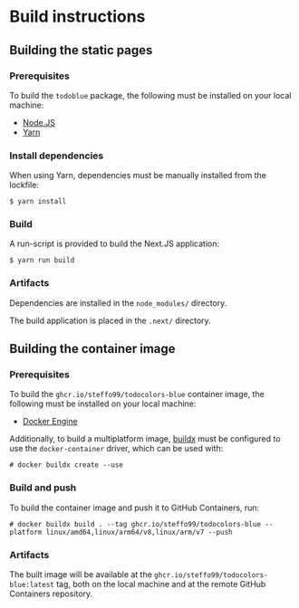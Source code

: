 # Build instructions

## Building the static pages

### Prerequisites

To build the `todoblue` package, the following must be installed on your local machine:

- [Node.JS](https://nodejs.org/)
- [Yarn](https://yarnpkg.com/)

### Install dependencies

When using Yarn, dependencies must be manually installed from the lockfile:

```console
$ yarn install
```

### Build

A run-script is provided to build the Next.JS application:

```console
$ yarn run build
```

### Artifacts

Dependencies are installed in the `node_modules/` directory.

The build application is placed in the `.next/` directory.

## Building the container image

### Prerequisites

To build the `ghcr.io/steffo99/todocolors-blue` container image, the following must be installed on your local machine:

- [Docker Engine](https://docs.docker.com/engine/)

Additionally, to build a multiplatform image, [buildx](https://docs.docker.com/engine/reference/commandline/buildx/) must be configured to use the `docker-container` driver, which can be used with:

```console
# docker buildx create --use
```

### Build and push

To build the container image and push it to GitHub Containers, run:

```console
# docker buildx build . --tag ghcr.io/steffo99/todocolors-blue --platform linux/amd64,linux/arm64/v8,linux/arm/v7 --push
```

### Artifacts

The built image will be available at the `ghcr.io/steffo99/todocolors-blue:latest` tag, both on the local machine and at the remote GitHub Containers repository.
